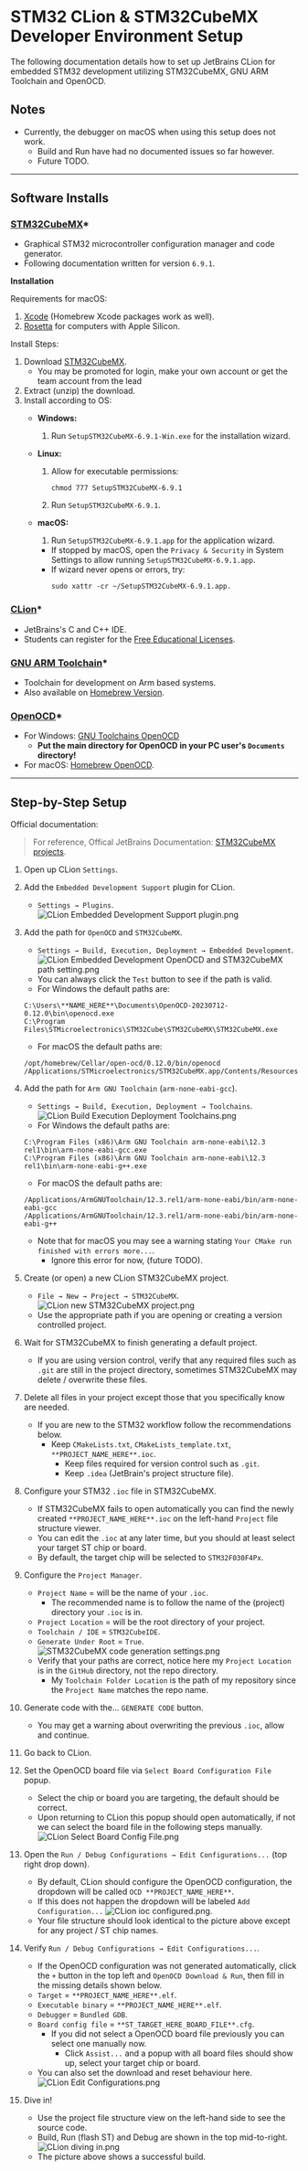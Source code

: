 # STM32 CLion & STM32CubeMX Developer Environment Setup

The following documentation details how to set up JetBrains CLion for embedded
STM32 development utilizing STM32CubeMX, GNU ARM Toolchain and OpenOCD.

## Notes

- Currently, the debugger on macOS when using this setup does not work.
    - Build and Run have had no documented issues so far however.
    - Future TODO.

---

## Software Installs

### [STM32CubeMX](https://www.st.com/en/development-tools/stm32cubemx.html)*

- Graphical STM32 microcontroller configuration manager and code generator.
- Following documentation written for version `6.9.1`.

**Installation**

Requirements for macOS:

1. [Xcode](https://developer.apple.com/support/xcode/) (Homebrew Xcode packages
   work as well).
2. [Rosetta](https://support.apple.com/en-us/HT211861) for computers with Apple
   Silicon.

Install Steps:

1. Download [STM32CubeMX](http://www.st.com/stm32cubemx).
    - You may be promoted for login, make your own account or get the team
      account from the lead
2. Extract (unzip) the download.
3. Install according to OS:
    - **Windows:**
        1. Run `SetupSTM32CubeMX-6.9.1-Win.exe` for the installation wizard.
    - **Linux:**
        1. Allow for executable permissions:
            ```shell
            chmod 777 SetupSTM32CubeMX-6.9.1
            ```
        2. Run `SetupSTM32CubeMX-6.9.1`.
    - **macOS:**
        1. Run `SetupSTM32CubeMX-6.9.1.app` for the application wizard.

        - If stopped by macOS, open the `Privacy & Security` in System Settings
          to allow running `SetupSTM32CubeMX-6.9.1.app`.
        - If wizard never opens or errors, try:
            ```shell
            sudo xattr -cr ~/SetupSTM32CubeMX-6.9.1.app.
            ```

### [CLion](https://www.jetbrains.com/clion/download/)*

- JetBrains's C and C++ IDE.
- Students can register for
  the [Free Educational Licenses](https://www.jetbrains.com/shop/eform/students).

### [GNU ARM Toolchain](https://developer.arm.com/Tools%20and%20Software/GNU%20Toolchain)*

- Toolchain for development on Arm based systems.
- Also available
  on [Homebrew Version](https://formulae.brew.sh/formula/arm-none-eabi-gcc).

### [OpenOCD](https://openocd.org/)*

- For
  Windows: [GNU Toolchains OpenOCD](https://gnutoolchains.com/arm-eabi/openocd/)
    - **Put the main directory for OpenOCD in your PC user's `Documents`
      directory!**
- For macOS: [Homebrew OpenOCD](https://formulae.brew.sh/formula/open-ocd).

---

## Step-by-Step Setup

Official documentation:

> For reference, Offical JetBrains Documentation:
> [STM32CubeMX projects](https://www.jetbrains.com/help/clion/2023.1/embedded-development.html).

1. Open up CLion `Settings`.

2. Add the `Embedded Development Support` plugin for CLion.
    - `Settings → Plugins`.
      ![CLion Embedded Development Support plugin.png](pictures/stm32ide/CLion%20Embedded%20Development%20Support%20plugin.png?raw=true "CLion Embedded Development Support plugin.png")

3. Add the path for `OpenOCD` and `STM32CubeMX`.
    - `Settings → Build, Execution, Deployment → Embedded Development`.
      ![CLion Embedded Development OpenOCD and STM32CubeMX path setting.png](pictures/stm32ide/CLion%20Embedded%20Development%20OpenOCD%20and%20STM32CubeMX%20path%20setting.png?raw=true "CLion Embedded Development OpenOCD and STM32CubeMX path setting.png")
    - You can always click the `Test` button to see if the path is valid.
    - For Windows the default paths are:
    ```
    C:\Users\**NAME_HERE**\Documents\OpenOCD-20230712-0.12.0\bin\openocd.exe
    C:\Program Files\STMicroelectronics\STM32Cube\STM32CubeMX\STM32CubeMX.exe
    ```
    - For macOS the default paths are:
    ``` 
    /opt/homebrew/Cellar/open-ocd/0.12.0/bin/openocd
    /Applications/STMicroelectronics/STM32CubeMX.app/Contents/Resources/STM32CubeMX
    ```

4. Add the path for `Arm GNU Toolchain` (`arm-none-eabi-gcc`).
    - `Settings → Build, Execution, Deployment → Toolchains`.
      ![CLion Build Execution Deployment Toolchains.png](pictures/stm32ide/CLion%20Build%20Execution%20Deployment%20Toolchains.png?raw=true "CLion Build Execution Deployment Toolchains.png")
    - For Windows the default paths are:
    ```
    C:\Program Files (x86)\Arm GNU Toolchain arm-none-eabi\12.3 rel1\bin\arm-none-eabi-gcc.exe
    C:\Program Files (x86)\Arm GNU Toolchain arm-none-eabi\12.3 rel1\bin\arm-none-eabi-g++.exe
    ```
    - For macOS the default paths are:
    ``` 
    /Applications/ArmGNUToolchain/12.3.rel1/arm-none-eabi/bin/arm-none-eabi-gcc
    /Applications/ArmGNUToolchain/12.3.rel1/arm-none-eabi/bin/arm-none-eabi-g++
    ```
    - Note that for macOS you may see a warning
      stating `Your CMake run finished with errors more...`.
        - Ignore this error for now, (future TODO).

5. Create (or open) a new CLion STM32CubeMX project.
    - `File → New → Project → STM32CubeMX`.
      ![CLion new STM32CubeMX project.png](pictures/stm32ide/CLion%20new%20STM32CubeMX%20project.png?raw=true "CLion new STM32CubeMX project.png")
    - Use the appropriate path if you are opening or creating a version
      controlled project.

6. Wait for STM32CubeMX to finish generating a default project.
    - If you are using version control, verify that any required files such
      as `.git` are still in the project directory, sometimes STM32CubeMX may
      delete / overwrite these files.

7. Delete all files in your project except those that you specifically know are
   needed.
    - If you are new to the STM32 workflow follow the recommendations below.
        - Keep `CMakeLists.txt`, `CMakeLists_template.txt`,
          `**PROJECT_NAME_HERE**.ioc`.
            - Keep files required for version control such as `.git`.
            - Keep `.idea` (JetBrain's project structure file).

8. Configure your STM32 `.ioc` file in STM32CubeMX.
    - If STM32CubeMX fails to open automatically you can find the newly
      created `**PROJECT_NAME_HERE**.ioc` on the left-hand `Project` file
      structure viewer.
    - You can edit the `.ioc` at any later time, but you should at least select
      your target ST chip or board.
    - By default, the target chip will be selected to `STM32F030F4Px`.

9. Configure the `Project Manager`.
    - `Project Name` = will be the name of your `.ioc`.
        - The recommended name is to follow the name of the (project) directory
          your `.ioc` is in.
    - `Project Location` = will be the root directory of your project.
    - `Toolchain / IDE` = `STM32CubeIDE`.
    - `Generate Under Root` = `True`.
      ![STM32CubeMX code generation settings.png](pictures/stm32ide/STM32CubeMX%20code%20generation%20settings.png?raw=true "CLion new STM32CubeMX project.png")
    - Verify that your paths are correct, notice here my `Project Location` is
      in the `GitHub` directory, not the repo directory.
        - My `Toolchain Folder Location` is the path of my repository since
          the `Project Name` matches the repo name.

10. Generate code with the... `GENERATE CODE` button.
    - You may get a warning about overwriting the previous `.ioc`, allow and
      continue.

11. Go back to CLion.

12. Set the OpenOCD board file via `Select Board Configuration File` popup.
    - Select the chip or board you are targeting, the default should be correct.
    - Upon returning to CLion this popup should open automatically, if not we
      can select the board file in the following steps manually.
      ![CLion Select Board Config File.png](pictures/stm32ide/CLion%20Select%20Board%20Config%20File.png?raw=true "CLion Select Board Config File.png")

13. Open the `Run / Debug Configurations → Edit Configurations...` (top right
    drop down).
    - By default, CLion should configure the OpenOCD configuration, the dropdown
      will be called `OCD **PROJECT_NAME_HERE**`.
    - If this does not happen the dropdown will be
      labeled `Add Configuration...`
      ![CLion ioc configured.png](pictures/stm32ide/CLion%20ioc%20configured.png?raw=true "CLion ioc configured.png").
    - Your file structure should look identical to the picture above except for
      any project / ST chip names.

14. Verify `Run / Debug Configurations → Edit Configurations...`.
    - If the OpenOCD configuration was not generated automatically, click
      the `+` button in the top left and `OpenOCD Download & Run`, then fill in
      the missing details shown below.
    - `Target` = `**PROJECT_NAME_HERE**.elf`.
    - `Executable binary` = `**PROJECT_NAME_HERE**.elf`.
    - `Debugger` = `Bundled GDB`.
    - `Board config file` = `**ST_TARGET_HERE_BOARD_FILE**.cfg`.
        - If you did not select a OpenOCD board file previously you can select
          one manually now.
            - Click `Assist...` and a popup with all board files should show up,
              select your target chip or board.
    - You can also set the download and reset behaviour here.
      ![CLion Edit Configurations.png](pictures/stm32ide/CLion%20Edit%20Configurations.png?raw=true "CLion Edit Configurations.png")

15. Dive in!
    - Use the project file structure view on the left-hand side to see the
      source code.
    - Build, Run (flash ST) and Debug are shown in the top mid-to-right.
      ![CLion diving in.png](pictures/stm32ide/CLion%20diving%20in.png?raw=true "CLion diving in.png")
    - The picture above shows a successful build.
